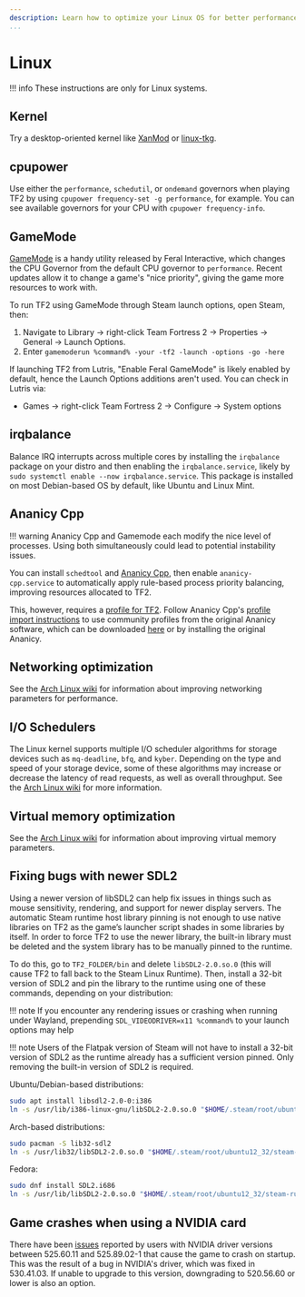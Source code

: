 ```yaml
---
description: Learn how to optimize your Linux OS for better performance.
...
```


# Linux

!!! info
    These instructions are only for Linux systems.

## Kernel

Try a desktop-oriented kernel like [XanMod](https://xanmod.org) or [linux-tkg](https://github.com/Frogging-Family/linux-tkg).

## cpupower

Use either the `performance`, `schedutil`, or `ondemand` governors when playing TF2 by using `cpupower frequency-set -g performance`, for example. You can see available governors for your CPU with `cpupower frequency-info`.

## GameMode

[GameMode](https://github.com/FeralInteractive/gamemode) is a handy utility released by Feral Interactive, which changes the CPU Governor from the default CPU governor to `performance`. Recent updates allow it to change a game's "nice priority", giving the game more resources to work with.

To run TF2 using GameMode through Steam launch options, open Steam, then:

1. Navigate to Library -> right-click Team Fortress 2 -> Properties -> General -> Launch Options.
2. Enter `gamemoderun %command% -your -tf2 -launch -options -go -here`

If launching TF2 from Lutris, "Enable Feral GameMode" is likely enabled by default, hence the Launch Options additions aren't used. You can check in Lutris via:

* Games -> right-click Team Fortress 2 -> Configure -> System options

## irqbalance

Balance IRQ interrupts across multiple cores by installing the `irqbalance` package on your distro and then enabling the `irqbalance.service`, likely by `sudo systemctl enable --now irqbalance.service`. 
This package is installed on most Debian-based OS by default, like Ubuntu and Linux Mint.

## Ananicy Cpp

!!! warning
    Ananicy Cpp and Gamemode each modify the nice level of processes. Using both simultaneously could lead to potential instability issues.

You can install `schedtool` and [Ananicy Cpp](https://gitlab.com/ananicy-cpp/ananicy-cpp), then enable `ananicy-cpp.service` to automatically apply rule-based process priority balancing, improving resources allocated to TF2.

This, however, requires a [profile for TF2](https://github.com/Nefelim4ag/Ananicy/blob/master/ananicy.d/00-default/games/_steam.rules). Follow Ananicy Cpp's [profile import instructions](https://gitlab.com/ananicy-cpp/ananicy-cpp#community-rules) to use community profiles from the original Ananicy software, which can be downloaded [here](https://github.com/Nefelim4ag/Ananicy) or by installing the original Ananicy.

## Networking optimization

See the [Arch Linux wiki](https://wiki.archlinux.org/index.php/Sysctl#Improving_performance) for information about improving networking parameters for performance.

## I/O Schedulers
The Linux kernel supports multiple I/O scheduler algorithms for storage devices such as `mq-deadline`, `bfq`, and `kyber`. Depending on the type and speed of your storage device, some of these algorithms may increase or decrease the latency of read requests, as well as overall throughput. See the [Arch Linux wiki](https://wiki.archlinux.org/title/Improving_performance#Input/output_schedulers) for more information.

## Virtual memory optimization

See the [Arch Linux wiki](https://wiki.archlinux.org/index.php/Sysctl#Virtual_memory) for information about improving virtual memory parameters.

## Fixing bugs with newer SDL2

Using a newer version of libSDL2 can help fix issues in things such as mouse sensitivity, rendering, and support for newer display servers. The automatic Steam runtime host library pinning is not enough to use native libraries on TF2 as the game’s launcher script shades in some libraries by itself. In order to force TF2 to use the newer library, the built-in library must be deleted and the system library has to be manually pinned to the runtime.

To do this, go to `TF2_FOLDER/bin` and delete `libSDL2-2.0.so.0` (this will cause TF2 to fall back to the Steam Linux Runtime). Then, install a 32-bit version of SDL2 and pin the library to the runtime using one of these commands, depending on your distribution:

!!! note
    If you encounter any rendering issues or crashing when running under Wayland, prepending ```SDL_VIDEODRIVER=x11 %command%``` to your launch options may help
    
!!! note
    Users of the Flatpak version of Steam will not have to install a 32-bit version of SDL2 as the runtime already has a sufficient version pinned. Only removing the built-in version of SDL2 is required.


Ubuntu/Debian-based distributions:

```sh
sudo apt install libsdl2-2.0-0:i386
ln -s /usr/lib/i386-linux-gnu/libSDL2-2.0.so.0 "$HOME/.steam/root/ubuntu12_32/steam-runtime/pinned_libs_32/"
```

Arch-based distributions:

```sh
sudo pacman -S lib32-sdl2
ln -s /usr/lib32/libSDL2-2.0.so.0 "$HOME/.steam/root/ubuntu12_32/steam-runtime/pinned_libs_32/"
```

Fedora:

```sh
sudo dnf install SDL2.i686
ln -s /usr/lib/libSDL2-2.0.so.0 "$HOME/.steam/root/ubuntu12_32/steam-runtime/pinned_libs_32/"
```

## Game crashes when using a NVIDIA card

There have been [issues](https://github.com/ValveSoftware/Source-1-Games/issues/4553) reported by users with NVIDIA driver versions between 525.60.11 and 525.89.02-1 that cause the game to crash on startup. This was the result of a bug in NVIDIA's driver, which was fixed in 530.41.03. If unable to upgrade to this version, downgrading to 520.56.60 or lower is also an option.
